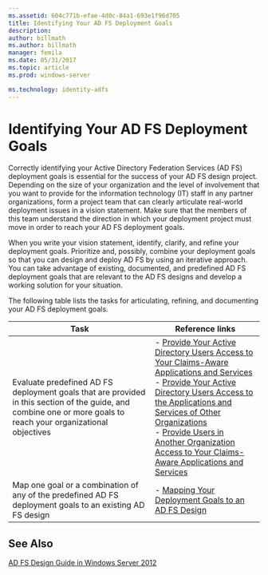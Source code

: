 ```yaml
---
ms.assetid: 604c771b-efae-4d0c-84a1-693e1f96d705
title: Identifying Your AD FS Deployment Goals
description:
author: billmath
ms.author: billmath
manager: femila
ms.date: 05/31/2017
ms.topic: article
ms.prod: windows-server

ms.technology: identity-adfs
---
```


# Identifying Your AD FS Deployment Goals

Correctly identifying your Active Directory Federation Services \(AD FS\) deployment goals is essential for the success of your AD FS design project. Depending on the size of your organization and the level of involvement that you want to provide for the information technology \(IT\) staff in any partner organizations, form a project team that can clearly articulate real\-world deployment issues in a vision statement. Make sure that the members of this team understand the direction in which your deployment project must move in order to reach your AD FS deployment goals.  
  
When you write your vision statement, identify, clarify, and refine your deployment goals. Prioritize and, possibly, combine your deployment goals so that you can design and deploy AD FS by using an iterative approach. You can take advantage of existing, documented, and predefined AD FS deployment goals that are relevant to the AD FS designs and develop a working solution for your situation.  
  
The following table lists the tasks for articulating, refining, and documenting your AD FS deployment goals.  
  
|Task|Reference links|  
|--------|-------------------|  
|Evaluate predefined AD FS deployment goals that are provided in this section of the guide, and combine one or more goals to reach your organizational objectives|-   [Provide Your Active Directory Users Access to Your Claims-Aware Applications and Services](Provide-Your-Active-Directory-Users-Access-to-Your-Claims-Aware-Applications-and-Services.md)<br />-   [Provide Your Active Directory Users Access to the Applications and Services of Other Organizations](Provide-Your-Active-Directory-Users-Access-to-the-Applications-and-Services-of-Other-Organizations.md)<br />-   [Provide Users in Another Organization Access to Your Claims-Aware Applications and Services](Provide-Users-in-Another-Organization-Access-to-Your-Claims-Aware-Applications-and-Services.md)|  
|Map one goal or a combination of any of the predefined AD FS deployment goals to an existing AD FS design|-   [Mapping Your Deployment Goals to an AD FS Design](Mapping-Your-Deployment-Goals-to-an-AD-FS-Design.md)|  
  
## See Also
[AD FS Design Guide in Windows Server 2012](AD-FS-Design-Guide-in-Windows-Server-2012.md)

